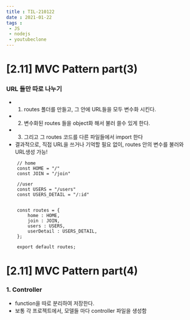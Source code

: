 ```yaml
---
title : TIL-210122
date : 2021-01-22
tags :
 - JS
 - nodejs
 - youtubeclone
---
```



# [2.11] MVC Pattern part(3)

### URL 들만 따로 나누기
* 1) routes 폴더를 만들고, 그 안에 URL들을 모두 변수화 시킨다.
* 2) 변수화된 routes 들을 object화 해서 불러 쓸수 있게 한다. 
* 3) 그리고 그 routes 코드를 다른 파일들에서 import 한다
* 결과적으로, 직접 URL을 쓰거나 기억할 필요 없이, routes 안의 변수를 불러와 URL생성 가능!
```
    // home
    const HOME = "/"
    const JOIN = "/join"

    //user 
    const USERS = "/users"
    const USERS_DETAIL = "/:id"


    const routes = {
        home : HOME,
        join : JOIN,
        users : USERS,
        userDetail : USERS_DETAIL,
    };

    export default routes;

```


# [2.11] MVC Pattern part(4)

### 1. Controller
* function을 따로 분리하여 저장한다.
* 보통 각 프로젝트에서, 모델들 마다 controller 파일을 생성함 